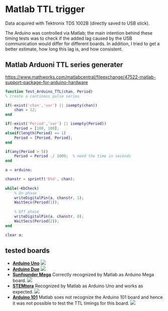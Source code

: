 # Matlab TTL trigger

Data acquired with Tektronix TDS 1002B (directly saved to USB stick).

The Arduino was controlled via Matlab; the main intention behind these timing tests was to check if the added lag caused by the USB communication would differ for different boards. In addition, I tried to get a better estimate, how long this lag is, and how consistent.

## Matlab Arduoni TTL series generater

https://www.mathworks.com/matlabcentral/fileexchange/47522-matlab-support-package-for-arduino-hardware

``` Matlab
function Test_Arduino_TTL(chan, Period)
% create a continous pulse series

if(~exist('chan','var') || isempty(chan))
    chan = 12;
end

if(~exist('Period','var') || isempty(Period))
    Period = [100, 100];
elseif(length(Period) == 1)
    Period = [Period, Period];
end

if(any(Period > 5))
    Period = Period ./ 1000;  % need the time in seconds
end

a = arduino;

chanstr = sprintf('D%d', chan);
    
while(~KbCheck)
    % On phase
    writeDigitalPin(a, chanstr, 1);
    WaitSecs(Period(1));
    
    % Off phase
    writeDigitalPin(a, chanstr, 0);
    WaitSecs(Period(2));
end

clear a;
```








## tested boards


* [**Arduino Uno**](https://store.arduino.cc/usa/arduino-uno-rev3)
![](https://store-cdn.arduino.cc/usa/catalog/product/cache/1/image/1000x750/f8876a31b63532bbba4e781c30024a0a/a/0/a000066_iso_3_1.jpg)
* [**Arduino Due**](https://store.arduino.cc/usa/arduino-due)
![](https://store-cdn.arduino.cc/usa/catalog/product/cache/1/image/1000x750/f8876a31b63532bbba4e781c30024a0a/A/0/A000062_iso_2.jpg)
* [**Sunfounder Mega**](https://www.sunfounder.com/mega-2560-compatible-with-arduino.html)
Correctly recognized by Matlab as Arduino Mega board.
![](https://www.sunfounder.com/media/catalog/product/cache/1/image/9df78eab33525d08d6e5fb8d27136e95/1/_/1_2_6.jpg)
* [**STEMtera**](https://stemtera.com/)
Recognized by Matlab as Arduino Uno and works as expected.
![](https://cdn.sparkfun.com//assets/parts/1/1/9/4/6/10483-02.jpg)
* [**Arduino 101**](https://store.arduino.cc/usa/arduino-101)
Matlab soes not recognize the Arduino 101 board and hence it was not possible to test the TTL timings for this board.
![](https://store-cdn.arduino.cc/usa/catalog/product/cache/1/image/1000x750/f8876a31b63532bbba4e781c30024a0a/A/B/ABX00005_iso_2.jpg)


